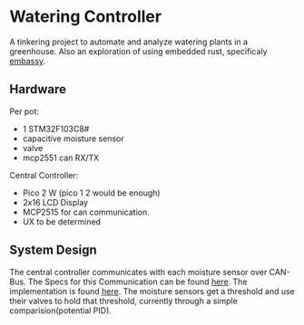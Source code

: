 # Watering Controller
A tinkering project to automate and analyze watering plants in a greenhouse.
Also an exploration of using embedded rust, specificaly [embassy](https://embassy.dev/).
## Hardware
Per pot:
  - 1 STM32F103C8# 
  - capacitive moisture sensor
  - valve
  - mcp2551 can RX/TX

  
Central Controller:
  - Pico 2 W (pico 1 2 would be enough)
  - 2x16 LCD Display
  - MCP2515 for can communication.
  - UX to be determined

## System Design
The central controller communicates with each moisture sensor over CAN-Bus.
The Specs for this Communication can be found [here](/can_protocol.md). The implementation is found [here](/can_protocol).
The moisture sensors get a threshold and use their valves to hold that threshold, currently through a simple comparision(potential PID).

